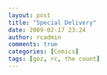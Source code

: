 ```yaml
---
layout: post
title: "Special Delivery"
date: 2009-02-17 23:24
author: rcadmin
comments: true
categories: [Comics]
tags: [goz, rc, the count]
---
```

<a href="http://bitsmack.com/comics/2009/02/18/special-delivery/"><img src="http://dl.bitsmack.com/uploads/2009/02/20090217.jpg" alt="" title="That was my favorite episode of Private Practice" class="alignnone size-full wp-image-1578" /></a>
